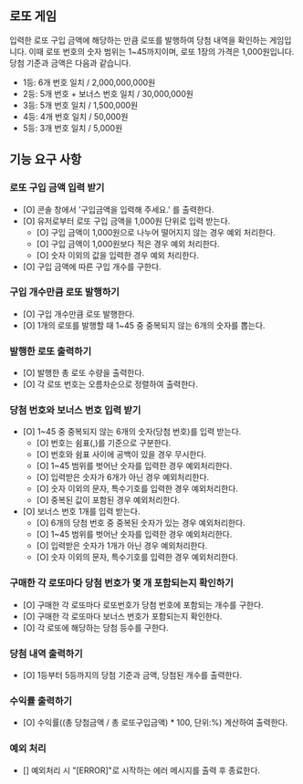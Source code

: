 ## 로또 게임

입력한 로또 구입 금액에 해당하는 만큼 로또를 발행하여 당첨 내역을 확인하는 게임입니다.
이때 로또 번호의 숫자 범위는 1~45까지이며, 로또 1장의 가격은 1,000원입니다.
당첨 기준과 금액은 다음과 같습니다.

- 1등: 6개 번호 일치 / 2,000,000,000원
- 2등: 5개 번호 + 보너스 번호 일치 / 30,000,000원
- 3등: 5개 번호 일치 / 1,500,000원
- 4등: 4개 번호 일치 / 50,000원
- 5등: 3개 번호 일치 / 5,000원

## 기능 요구 사항

### 로또 구입 금액 입력 받기

- [O] 콘솔 창에서 '구입금액을 입력해 주세요.' 를 출력한다.
- [O] 유저로부터 로또 구입 금액을 1,000원 단위로 입력 받는다.
  - [O] 구입 금액이 1,000원으로 나누어 떨어지지 않는 경우 예외 처리한다.
  - [O] 구입 금액이 1,000원보다 적은 경우 예외 처리한다.
  - [O] 숫자 이외의 값을 입력한 경우 예외 처리한다.
- [O] 구입 금액에 따른 구입 개수를 구한다.

### 구입 개수만큼 로또 발행하기

- [O] 구입 개수만큼 로또 발행한다.
- [O] 1개의 로또를 발행할 때 1~45 중 중복되지 않는 6개의 숫자를 뽑는다.

### 발행한 로또 출력하기

- [O] 발행한 총 로또 수량을 출력한다.
- [O] 각 로또 번호는 오름차순으로 정렬하여 출력한다.

### 당첨 번호와 보너스 번호 입력 받기

- [O] 1~45 중 중복되지 않는 6개의 숫자(당첨 번호)를 입력 받는다.
  - [O] 번호는 쉼표(,)를 기준으로 구분한다.
  - [O] 번호와 쉼표 사이에 공백이 있을 경우 무시한다.
  - [O] 1~45 범위를 벗어난 숫자를 입력한 경우 예외처리한다.
  - [O] 입력받은 숫자가 6개가 아닌 경우 예외처리한다.
  - [O] 숫자 이외의 문자, 특수기호를 입력한 경우 예외처리한다.
  - [O] 중복된 값이 포함된 경우 예외처리한다.
- [O] 보너스 번호 1개를 입력 받는다.
  - [O] 6개의 당첨 번호 중 중복된 숫자가 있는 경우 예외처리한다.
  - [O] 1~45 범위를 벗어난 숫자를 입력한 경우 예외처리한다.
  - [O] 입력받은 숫자가 1개가 아닌 경우 예외처리한다.
  - [O] 숫자 이외의 문자, 특수기호를 입력한 경우 예외처리한다.

### 구매한 각 로또마다 당첨 번호가 몇 개 포함되는지 확인하기

- [O] 구매한 각 로또마다 로또번호가 당첨 번호에 포함되는 개수를 구한다.
- [O] 구매한 각 로또마다 보너스 번호가 포함되는지 확인한다.
- [O] 각 로또에 해당하는 당첨 등수를 구한다.

### 당첨 내역 출력하기

- [O] 1등부터 5등까지의 당첨 기준과 금액, 당첨된 개수를 출력한다.

### 수익률 출력하기

- [O] 수익률((총 당첨금액 / 총 로또구입금액) \* 100, 단위:%) 계산하여 출력한다.

### 예외 처리

- [] 예외처리 시 "[ERROR]"로 시작하는 에러 메시지를 출력 후 종료한다.

